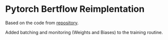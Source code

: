 # Pytorch Bertflow Reimplentation

Based on the code from [repository](https://github.com/UKPLab/pytorch-bertflow).

Added batching and monitoring (Weights and Biases) to the training routine.
